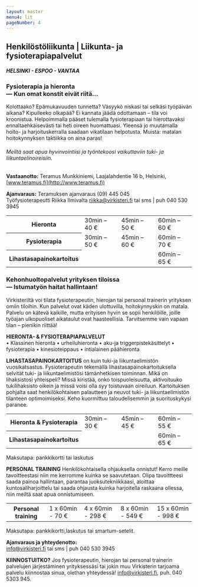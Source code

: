 ```yaml
---
layout: master
menu4: lit
pageNumber: 4
---
```


## Henkilöstöliikunta | Liikunta- ja fysioterapiapalvelut

##### HELSINKI - ESPOO - VANTAA

### Fysioterapia ja hieronta<br>&mdash; Kun omat konstit eivät riitä&hellip;
Kolottaako? Epämukavuuden tunnetta? Väsyykö niskasi tai selkäsi työpäivän aikana? Kipuileeko olkapää? Ei kannata jäädä odottamaan – tila voi kroonistua. Helpoimmalla pääset tulemalla fysioterapiaan tai hierottavaksi ennaltaehkäisevästi tai heti oireen huomattuasi. Yleensä jo muutamalla hoito- ja harjoituskerralla saadaan vikatilaan helpotusta. Muista: matalan hoitokynnyksen taktiikka on aina paras!

###### Meiltä saat apua hyvinvointiisi ja työntekoosi vaikuttaviin tuki- ja liikuntaelinoireisiin.

**Vastaanotto:** Teramus Munkkiniemi, Laajalahdentie 16 b, Helsinki, [www.teramus.fi](http://www.teramus.fi)

**Ajanvaraus:** Teramuksen ajanvaraus (09) 445 045  
Työfysioterapeutti Riikka Ilmivalta [riikka@virkisteri.fi](mailto:riikka@virkisteri.fi) tai sms | puh 040 530 3945

<table>
  <tr>
    <th>Hieronta</th><td>30min – 40 €</td><td>45min – 50 €</td><td>60min – 60 €</td>
  </tr>
  <tr>
    <th>Fysioterapia</th><td>30min – 50 €</td><td>45min – 60 €</td><td>60min – 70 €</td>
  </tr>
  <tr>
    <th>Lihastasapainokartoitus</th><td></td><td></td><td>60min – 65 €</td>
  </tr>
</table>

### Kehonhuoltopalvelut yrityksen tiloissa<br>&mdash; Istumatyön haitat hallintaan!

Virkisteriltä voi tilata fysioterapeutin, hierojan tai personal trainerin yrityksen omiin tiloihin. Kun palvelut ovat käden ulottuvilla, hoitokynnyskin on matala. Palvelu on kätevä kaikille, mutta erityisen hyvin se sopii henkilöille, joille työajan ulkopuoliset aikataulut ovat haasteellisia. Tarvitsemme vain vapaan tilan – pienikin riittää!


**HIERONTA- & FYSIOTERAPIAPALVELUT**  
• Klassinen hieronta
• urheiluhieronta
• aku-ja triggerpistekäsittelyt
• fysioterapia
• kinesioteippaus
• intialainen päähieronta

**LIHASTASAPAINOKARTOITUS** on kuin tuki-ja liikuntaelimistön vuosikatsastus. Fysioterapeutin tekemällä lihastasapainokartoituksella selvität tuki- ja liikuntaelimistösi tämänhetkisen toiminnan. Mikä on lihaksistosi yhteispeli? Missä kiristää, onko toispuoleisuutta, aktivoituuko tukilihaksisto oikein ja missä voisi olla syy toistuvaan oireiluun. Kartoituksen pohjalta saat henkilökohtaisen palautteen ja neuvot tuki- ja liikuntaelimistön tilanteen optimoimiseksi. Keho kuormittuu taloudelisemmin ja suorituskykysi paranee.

<table>
  <tr>
    <th>Hieronta & Fysioterapia</th><td>30min – 30 €</td><td>45min – 45 €</td><td>60min – 55 €</td>
  </tr>
  <tr>
    <th>Lihastasapainokartoitus</th><td></td><td></td><td>60min – 65 €</td>
  </tr>
</table>

Maksutapa: pankkikortti tai laskutus

**PERSONAL TRAINING** 
Henkilökohtaisella ohjauksella onnistut! Kerro meille tavoitteestasi niin me kerromme kuinka se saavutetaan. Olipa tavoittteesi saada painoa hallintaan, parantaa juoksutekniikkaasi, aloittaa kuntosaliharjoittelu tai saada ohjausta kuinka harjoitella raskaana ollessa, niin meiltä saat apua onnistumiseen.

<table>
    <tr>
    <th>Personal training</th><td>1 x 60min - 70 €</td><td>4 x 60min - 298 €</td><td>8 x 60min - 549 €</td><td>15 x 60min - 998 €</td>
  </tr>
</table>

Maksutapa: pankkikortti,laskutus tai smartum-setelit.

**Ajanvaraus ja yhteydenotto:**   
[info@virkisteri.fi](mailto:info@virkisteri.fi) tai sms | puh 040 530 3945

<!-- div>
<span class="margin-indicator-container"><span class="margin-indicator">»</span><span class="calendar-links"><b>ajanvarauskalenteri</b> Etera | Helsingin Energia | Työterveyslaitos</span></span>
</div -->


**KIINNOSTUITKO?** Jos fysioterapeutin, hierojan tai personal trainerin palvelujen järjestäminen yrityksessäsi tai jokin muu Virkisterin tarjoama palvelu kiinnostaa sinua, olethan yhteydessä! [info@virkisteri.fi](mailto:info@virkisteri.fi), puh. 040 5303 945.
